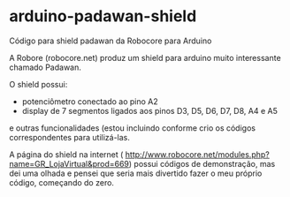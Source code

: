 # arduino-padawan-shield
Código para shield padawan da Robocore para Arduino

A Robore (robocore.net) produz um shield para arduino muito interessante chamado Padawan. 

O shield possui:
 
 * potenciômetro conectado ao pino A2
 * display de 7 segmentos ligados aos pinos D3, D5, D6, D7, D8, A4 e A5

e outras funcionalidades (estou incluindo conforme crio os códigos correspondentes para utilizá-las.

A página do shield na internet (
http://www.robocore.net/modules.php?name=GR_LojaVirtual&prod=669) possui códigos de demonstração, mas dei uma olhada e pensei que seria mais divertido fazer o meu próprio código, começando do zero.

